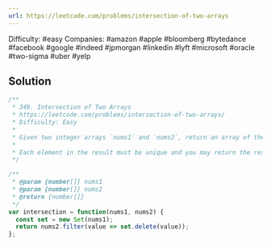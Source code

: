 ```yaml
---
url: https://leetcode.com/problems/intersection-of-two-arrays
---
```


Difficulty: #easy
Companies: #amazon #apple #bloomberg #bytedance #facebook #google #indeed #jpmorgan #linkedin #lyft #microsoft #oracle #two-sigma #uber #yelp

## Solution

```javascript
/**
 * 349. Intersection of Two Arrays
 * https://leetcode.com/problems/intersection-of-two-arrays/
 * Difficulty: Easy
 *
 * Given two integer arrays `nums1` and `nums2`, return an array of their intersection.
 *
 * Each element in the result must be unique and you may return the result in any order.
 */

/**
 * @param {number[]} nums1
 * @param {number[]} nums2
 * @return {number[]}
 */
var intersection = function(nums1, nums2) {
  const set = new Set(nums1);
  return nums2.filter(value => set.delete(value));
};

```
